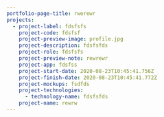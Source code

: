 ```yaml
---
portfolio-page-title: rwerewr
projects:
  - project-label: fdsfsfs
    project-code: fdsfsf
    project-preview-image: profile.jpg
    project-description: fdsfsfds
    project-role: fdsfsfs
    project-preview-note: rewrewr
    project-app: fdsfss
    project-start-date: 2020-08-23T10:45:41.756Z
    project-finish-date: 2020-08-23T10:45:41.772Z
    project-mockups: fsdfds
    project-technologies:
      - technology-name: fdsfsfds
    project-name: rewrw
---
```

